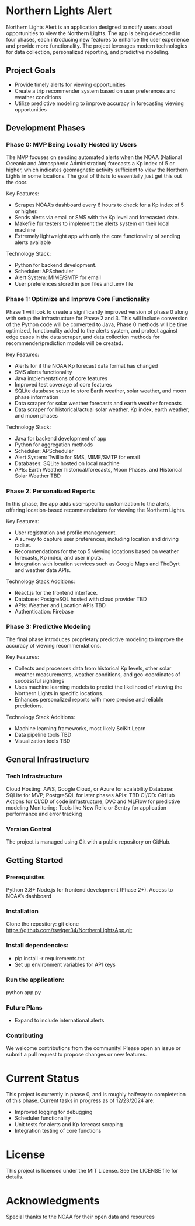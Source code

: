 # Northern Lights Alert

Northern Lights Alert is an application designed to notify users about opportunities to view the Northern Lights. The app is being developed in four phases, each introducing new features to enhance the user experience and provide more functionality. The project leverages modern technologies for data collection, personalized reporting, and predictive modeling.

## Project Goals
- Provide timely alerts for viewing opportunities
- Create a trip recommender system based on user preferences and weather conditions
- Utilize predictive modeling to improve accuracy in forecasting viewing opportunities

## Development Phases
### Phase 0: MVP Being Locally Hosted by Users
The MVP focuses on sending automated alerts when the NOAA (National Oceanic and Atmospheric Administration) forecasts a Kp index of 5 or higher, which indicates geomagnetic activity sufficient to view the Northern Lights in some locations. The goal of this is to essentially just get this out the door.

Key Features:
- Scrapes NOAA’s dashboard every 6 hours to check for a Kp index of 5 or higher.
- Sends alerts via email or SMS with the Kp level and forecasted date.
- Makefile for testers to implement the alerts system on their local machine
- Extremely lightweight app with only the core functionality of sending alerts available
  
Technology Stack:
- Python for backend development.
- Scheduler: APScheduler
- Alert System: MIME/SMTP for email
- User preferences stored in json files and .env file
### Phase 1: Optimize and Improve Core Functionality
Phase 1 will look to create a significantly improved version of phase 0 along with setup the infrastructure for Phase 2 and 3. This will include conversion of the Python code will be converted to Java, Phase 0 methods will be time optimized, functionality added to the alerts system, and protect against edge cases in the data scraper, and data collection methods for recommender/prediction models will be created.

Key Features:
- Alerts for if the NOAA Kp forecast data format has changed
- SMS alerts functionality
- Java implementations of core features
- Improved test coverage of core features
- SQLite database setup to store Earth weather, solar weather, and moon phase information
- Data scraper for solar weather forecasts and earth weather forecasts
- Data scraper for historical/actual solar weather, Kp index, earth weather, and moon phases

Technology Stack:
- Java for backend development of app
- Python for aggregation methods
- Scheduler: APScheduler
- Alert System: Twillio for SMS, MIME/SMTP for email
- Databases: SQLite hosted on local machine
- APIs: Earth Weather historical/forecasts, Moon Phases, and Historical Solar Weather TBD

### Phase 2: Personalized Reports

In this phase, the app adds user-specific customization to the alerts, offering location-based recommendations for viewing the Northern Lights.

Key Features:
- User registration and profile management.
- A survey to capture user preferences, including location and driving radius.
- Recommendations for the top 5 viewing locations based on weather forecasts, Kp index, and user inputs.
- Integration with location services such as Google Maps and TheDyrt and weather data APIs.

Technology Stack Additions:
- React.js for the frontend interface.
- Database: PostgreSQL hosted with cloud provider TBD
- APIs: Weather and Location APIs TBD
- Authentication: Firebase

### Phase 3: Predictive Modeling

The final phase introduces proprietary predictive modeling to improve the accuracy of viewing recommendations.

Key Features:
- Collects and processes data from historical Kp levels, other solar weather measurements, weather conditions, and geo-coordinates of successful sightings
- Uses machine learning models to predict the likelihood of viewing the Northern Lights in specific locations.
- Enhances personalized reports with more precise and reliable predictions.

Technology Stack Additions:
- Machine learning frameworks, most likely SciKit Learn
- Data pipeline tools TBD
- Visualization tools TBD

## General Infrastructure

### Tech Infrastructure
Cloud Hosting: AWS, Google Cloud, or Azure for scalability
Database: SQLite for MVP; PostgreSQL for later phases
APIs: TBD
CI/CD: GitHub Actions for CI/CD of code infrastructure, DVC and MLFlow for predictive modeling
Monitoring: Tools like New Relic or Sentry for application performance and error tracking

### Version Control

The project is managed using Git with a public repository on GitHub.

## Getting Started
### Prerequisites
Python 3.8+
Node.js for frontend development (Phase 2+).
Access to NOAA’s dashboard

### Installation
Clone the repository:
git clone https://github.com/tswiger34/NorthernLightsApp.git

### Install dependencies:

- pip install -r requirements.txt
- Set up environment variables for API keys

### Run the application:

python app.py

### Future Plans

- Expand to include international alerts

### Contributing

We welcome contributions from the community! Please open an issue or submit a pull request to propose changes or new features.

# Current Status
This project is currently in phase 0, and is roughly halfway to completetion of this phase. Current tasks in progress as of 12/23/2024 are:
- Improved logging for debugging
- Scheduler functionality
- Unit tests for alerts and Kp forecast scraping
- Integration testing of core functions

# License

This project is licensed under the MIT License. See the LICENSE file for details.

# Acknowledgments

Special thanks to the NOAA for their open data and resources
